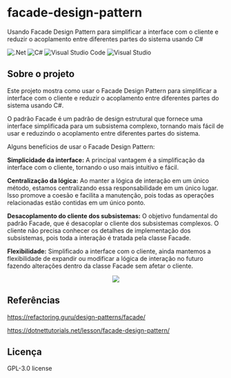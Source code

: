 # facade-design-pattern
Usando Facade Design Pattern para simplificar a interface com o cliente e reduzir o acoplamento entre diferentes partes do sistema usando C#

![.Net](https://img.shields.io/badge/.NET-5C2D91?style=for-the-badge&logo=.net&logoColor=white)
![C#](https://img.shields.io/badge/c%23-%23239120.svg?style=for-the-badge&logo=c-sharp&logoColor=white)
![Visual Studio Code](https://img.shields.io/badge/Visual%20Studio%20Code-0078d7.svg?style=for-the-badge&logo=visual-studio-code&logoColor=white)
![Visual Studio](https://img.shields.io/badge/Visual%20Studio-5C2D91.svg?style=for-the-badge&logo=visual-studio&logoColor=white)

## Sobre o projeto
Este projeto mostra como usar o Facade Design Pattern para simplificar a interface com o cliente e reduzir o acoplamento entre diferentes partes do sistema usando C#.

O padrão Facade é um padrão de design estrutural que fornece uma interface simplificada para um subsistema complexo, tornando mais fácil de usar e reduzindo o acoplamento entre diferentes partes do sistema.

Alguns benefícios de usar o Facade Design Pattern:

**Simplicidade da interface:** A principal vantagem é a simplificação da interface com o cliente, tornando o uso mais intuitivo e fácil.

**Centralização da lógica:** Ao manter a lógica de interação em um único método, estamos centralizando essa responsabilidade em um único lugar. Isso promove a coesão e facilita a manutenção, pois todas as operações relacionadas estão contidas em um único ponto.

**Desacoplamento do cliente dos subsistemas:** O objetivo fundamental do padrão Facade, que é desacoplar o cliente dos subsistemas complexos. O cliente não precisa conhecer os detalhes de implementação dos subsistemas, pois toda a interação é tratada pela classe Facade.

**Flexibilidade:** Simplificado a interface com o cliente, ainda mantemos a flexibilidade de expandir ou modificar a lógica de interação no futuro fazendo alterações dentro da classe Facade sem afetar o cliente.

<div align="center">
    <img src="https://github.com/jfs-dev/facade-design-pattern/assets/54154628/ee1deb1b-e584-4212-8871-2270faa3af54"</img>
</div>

## Referências
https://refactoring.guru/design-patterns/facade/

https://dotnettutorials.net/lesson/facade-design-pattern/

## Licença
GPL-3.0 license
